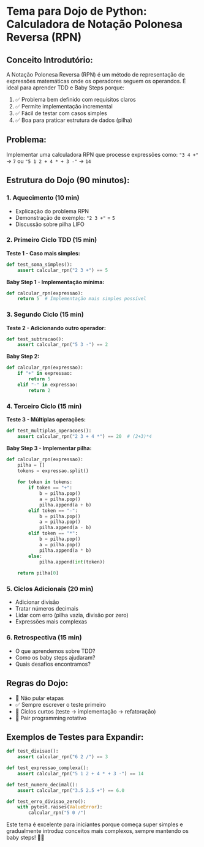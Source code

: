 # Tema para Dojo de Python: **Calculadora de Notação Polonesa Reversa (RPN)**

## Conceito Introdutório:
A Notação Polonesa Reversa (RPN) é um método de representação de expressões matemáticas onde os operadores seguem os operandos. É ideal para aprender TDD e Baby Steps porque:

1. ✅ Problema bem definido com requisitos claros
2. ✅ Permite implementação incremental
3. ✅ Fácil de testar com casos simples
4. ✅ Boa para praticar estrutura de dados (pilha)

## Problema:
Implementar uma calculadora RPN que processe expressões como: `"3 4 +"` → `7` ou `"5 1 2 + 4 * + 3 -"` → `14`

## Estrutura do Dojo (90 minutos):

### 1. **Aquecimento (10 min)**
- Explicação do problema RPN
- Demonstração de exemplo: `"2 3 +"` = `5`
- Discussão sobre pilha LIFO

### 2. **Primeiro Ciclo TDD (15 min)**
**Teste 1 - Caso mais simples:**
```python
def test_soma_simples():
    assert calcular_rpn("2 3 +") == 5
```

**Baby Step 1 - Implementação mínima:**
```python
def calcular_rpn(expressao):
    return 5  # Implementação mais simples possível
```

### 3. **Segundo Ciclo (15 min)**
**Teste 2 - Adicionando outro operador:**
```python
def test_subtracao():
    assert calcular_rpn("5 3 -") == 2
```

**Baby Step 2:**
```python
def calcular_rpn(expressao):
    if "+" in expressao:
        return 5
    elif "-" in expressao:
        return 2
```

### 4. **Terceiro Ciclo (15 min)**
**Teste 3 - Múltiplas operações:**
```python
def test_multiplas_operacoes():
    assert calcular_rpn("2 3 + 4 *") == 20  # (2+3)*4
```

**Baby Step 3 - Implementar pilha:**
```python
def calcular_rpn(expressao):
    pilha = []
    tokens = expressao.split()
    
    for token in tokens:
        if token == "+":
            b = pilha.pop()
            a = pilha.pop()
            pilha.append(a + b)
        elif token == "-":
            b = pilha.pop()
            a = pilha.pop()
            pilha.append(a - b)
        elif token == "*":
            b = pilha.pop()
            a = pilha.pop()
            pilha.append(a * b)
        else:
            pilha.append(int(token))
    
    return pilha[0]
```

### 5. **Ciclos Adicionais (20 min)**
- Adicionar divisão
- Tratar números decimais
- Lidar com erro (pilha vazia, divisão por zero)
- Expressões mais complexas

### 6. **Retrospectiva (15 min)**
- O que aprendemos sobre TDD?
- Como os baby steps ajudaram?
- Quais desafios encontramos?

## Regras do Dojo:
- 🚫 Não pular etapas
- ✅ Sempre escrever o teste primeiro
- 🔄 Ciclos curtos (teste → implementação → refatoração)
- 👥 Pair programming rotativo

## Exemplos de Testes para Expandir:
```python
def test_divisao():
    assert calcular_rpn("6 2 /") == 3

def test_expressao_complexa():
    assert calcular_rpn("5 1 2 + 4 * + 3 -") == 14

def test_numero_decimal():
    assert calcular_rpn("3.5 2.5 +") == 6.0

def test_erro_divisao_zero():
    with pytest.raises(ValueError):
        calcular_rpn("5 0 /")
```

Este tema é excelente para iniciantes porque começa super simples e gradualmente introduz conceitos mais complexos, sempre mantendo os baby steps! 🐍🚀